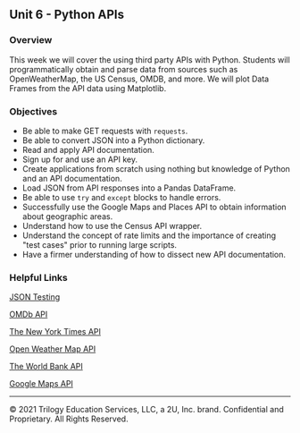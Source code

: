 ## Unit 6 - Python APIs

### Overview

This week we will cover the using third party APIs with Python. Students will programmatically obtain and parse data from sources such as OpenWeatherMap, the US Census, OMDB, and more. We will plot Data Frames from the API data using Matplotlib.

### Objectives

* Be able to make GET requests with `requests`.
* Be able to convert JSON into a Python dictionary.
* Read and apply API documentation.
* Sign up for and use an API key.
* Create applications from scratch using nothing but knowledge of Python and an API documentation.
* Load JSON from API responses into a Pandas DataFrame.
* Be able to use `try` and `except` blocks to handle errors.
* Successfully use the Google Maps and Places API to obtain information about geographic areas.
* Understand how to use the Census API wrapper.
* Understand the concept of rate limits and the importance of creating "test cases" prior to running large scripts.
* Have a firmer understanding of how to dissect new API documentation.

### Helpful Links

[JSON Testing](https://jsonplaceholder.typicode.com/)

[OMDb API](http://www.omdbapi.com/)

[The New York Times API](https://developer.nytimes.com/)

[Open Weather Map API](http://openweathermap.org/api)

[The World Bank API](http://api.worldbank.org/)

[Google Maps API](https://developers.google.com/maps/)

- - -

© 2021 Trilogy Education Services, LLC, a 2U, Inc. brand. Confidential and Proprietary. All Rights Reserved.
